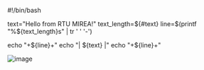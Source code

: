 #!/bin/bash

text="Hello from RTU MIREA!"
text_length=${#text}  
line=$(printf "%${text_length}s" | tr ' ' '-')  

echo "+${line}+"
echo "| ${text} |"
echo "+${line}+"

![image](https://github.com/user-attachments/assets/bbfef22e-111c-4478-a66a-bb1cd90a9a42)

